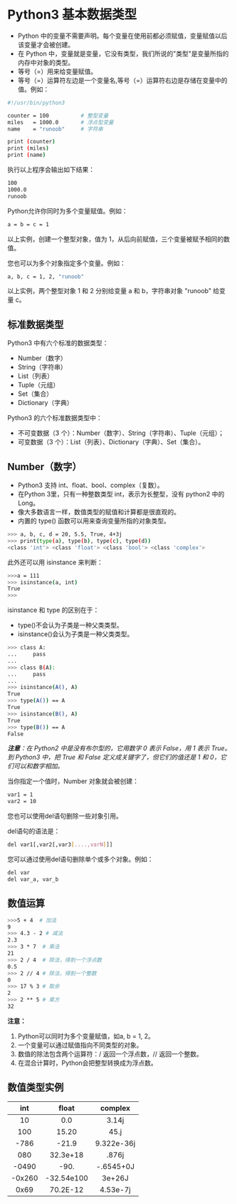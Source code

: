 # Python3 基本数据类型

+ Python 中的变量不需要声明。每个变量在使用前都必须赋值，变量赋值以后该变量才会被创建。
+ 在 Python 中，变量就是变量，它没有类型，我们所说的"类型"是变量所指的内存中对象的类型。
+ 等号（=）用来给变量赋值。
+ 等号（=）运算符左边是一个变量名,等号（=）运算符右边是存储在变量中的值。例如：

```bash
#!/usr/bin/python3

counter = 100          # 整型变量
miles   = 1000.0       # 浮点型变量
name    = "runoob"     # 字符串

print (counter)
print (miles)
print (name)
```

执行以上程序会输出如下结果：

```bash
100
1000.0
runoob
```

Python允许你同时为多个变量赋值。例如：

```bash
a = b = c = 1
```

以上实例，创建一个整型对象，值为 1，从后向前赋值，三个变量被赋予相同的数值。

您也可以为多个对象指定多个变量。例如：

```bash
a, b, c = 1, 2, "runoob"
```

以上实例，两个整型对象 1 和 2 分别给变量 a 和 b，字符串对象 "runoob" 给变量 c。

## 标准数据类型

Python3 中有六个标准的数据类型：

+ Number（数字）
+ String（字符串）
+ List（列表）
+ Tuple（元组）
+ Set（集合）
+ Dictionary（字典）

Python3 的六个标准数据类型中：

+ 不可变数据（3 个）：Number（数字）、String（字符串）、Tuple（元组）；
+ 可变数据（3 个）：List（列表）、Dictionary（字典）、Set（集合）。

## Number（数字）

+ Python3 支持 int、float、bool、complex（复数）。
+ 在Python 3里，只有一种整数类型 int，表示为长整型，没有 python2 中的 Long。
+ 像大多数语言一样，数值类型的赋值和计算都是很直观的。
+ 内置的 type() 函数可以用来查询变量所指的对象类型。

```bash
>>> a, b, c, d = 20, 5.5, True, 4+3j
>>> print(type(a), type(b), type(c), type(d))
<class 'int'> <class 'float'> <class 'bool'> <class 'complex'>
```

此外还可以用 isinstance 来判断：

```bash
>>>a = 111
>>> isinstance(a, int)
True
>>>
```

isinstance 和 type 的区别在于：

+ type()不会认为子类是一种父类类型。
+ isinstance()会认为子类是一种父类类型。

```bash
>>> class A:
...     pass
...
>>> class B(A):
...     pass
...
>>> isinstance(A(), A)
True
>>> type(A()) == A
True
>>> isinstance(B(), A)
True
>>> type(B()) == A
False
```

_**注意**：在 Python2 中是没有布尔型的，它用数字 0 表示 False，用 1 表示 True。到 Python3 中，把 True 和 False 定义成关键字了，但它们的值还是 1 和 0，它们可以和数字相加。_

当你指定一个值时，Number 对象就会被创建：

```bash
var1 = 1
var2 = 10
```

您也可以使用del语句删除一些对象引用。

del语句的语法是：

```bash
del var1[,var2[,var3[....,varN]]]
```

您可以通过使用del语句删除单个或多个对象。例如：

```bash
del var
del var_a, var_b
```

## 数值运算

```bash
>>>5 + 4  # 加法
9
>>> 4.3 - 2 # 减法
2.3
>>> 3 * 7  # 乘法
21
>>> 2 / 4  # 除法，得到一个浮点数
0.5
>>> 2 // 4 # 除法，得到一个整数
0
>>> 17 % 3 # 取余
2
>>> 2 ** 5 # 乘方
32
```

**注意：**

1. Python可以同时为多个变量赋值，如a, b = 1, 2。
2. 一个变量可以通过赋值指向不同类型的对象。
3. 数值的除法包含两个运算符：/ 返回一个浮点数，// 返回一个整数。
4. 在混合计算时，Python会把整型转换成为浮点数。

## 数值类型实例

int    | float    | complex
:-:|:-:|:-:
10|0.0|3.14j
100|15.20|45.j
-786|-21.9|9.322e-36j
080|32.3e+18|.876j
-0490|-90.|-.6545+0J
-0x260|-32.54e100|3e+26J
0x69|70.2E-12|4.53e-7j
